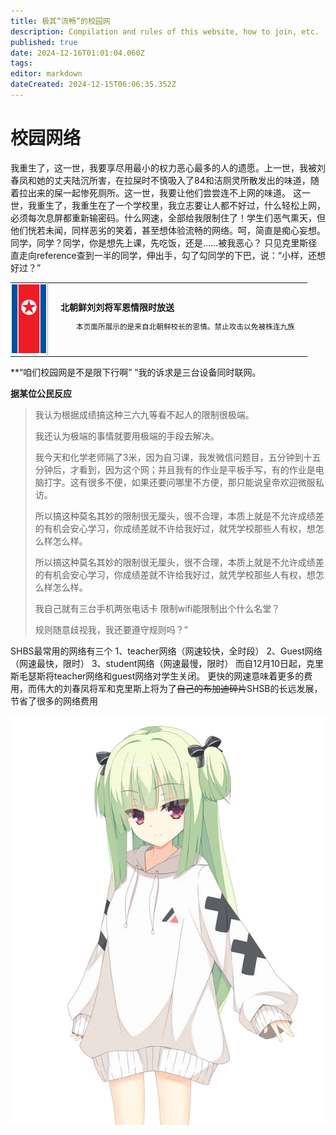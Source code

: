 ```yaml
---
title: 极其“流畅”的校园网
description: Compilation and rules of this website, how to join, etc.
published: true
date: 2024-12-16T01:01:04.060Z
tags: 
editor: markdown
dateCreated: 2024-12-15T06:06:35.352Z
---
```


# 校园网络
我重生了，这一世，我要享尽用最小的权力恶心最多的人的遗愿。上一世，我被刘春凤和她的丈夫陆沉所害，在拉屎时不慎吸入了84和洁厕灵所散发出的味道，随着拉出来的屎一起惨死厕所。这一世，我要让他们尝尝连不上网的味道。
这一世，我重生了，我重生在了一个学校里，我立志要让人都不好过，什么轻松上网，必须每次息屏都重新输密码。什么网速，全部给我限制住了！学生们恶气熏天，但他们恍若未闻，同样恶劣的笑着，甚至想体验流畅的网络。呵，简直是痴心妄想。
同学，同学？同学，你是想先上课，先吃饭，还是……被我恶心？
只见克里斯径直走向reference查到一半的同学，伸出手，勾了勾同学的下巴，说：“小样，还想好过？”
<table class="custom-table">
  <tr>
    <td style="width: 55px; padding: 2px; text-align: center; border-right:1px solid #AAA;">
      <img src="/nkflag.png" alt="nkflag.png" />
    </td>
    <td style="padding: 5px 20px;">
      <b>北朝鲜刘刘将军恩情限时放送</b>
      <div style="font-size: smaller; margin: 2px 0px 2px 25px;">
        <p>本页面所展示的是来自北朝鲜校长的恩情。禁止攻击以免被株连九族
        </p>
      </div>
    </td>
  </tr>
</table>

**“咱们校园网是不是限下行啊”
“我的诉求是三台设备同时联网。

**据某位公民反应**

> 我认为根据成绩搞这种三六九等看不起人的限制很极端。
> 
> 我还认为极端的事情就要用极端的手段去解决。
> 
> 我今天和化学老师隔了3米，因为自习课，我发微信问题目，五分钟到十五分钟后，才看到，因为这个网；并且我有的作业是平板手写，有的作业是电脑打字。这有很多不便，如果还要问哪里不方便，那只能说皇帝欢迎微服私访。
> 
> 所以搞这种莫名其妙的限制很无厘头，很不合理，本质上就是不允许成绩差的有机会安心学习，你成绩差就不许给我好过，就凭学校那些人有权，想怎么样怎么样。
> 
> 所以搞这种莫名其妙的限制很无厘头，很不合理，本质上就是不允许成绩差的有机会安心学习，你成绩差就不许给我好过，就凭学校那些人有权，想怎么样怎么样。
> 
> 我自己就有三台手机两张电话卡
> 限制wifi能限制出个什么名堂？
> 
> 规则随意歧视我，我还要遵守规则吗？”

SHBS最常用的网络有三个
1、teacher网络（网速较快，全时段）
2、Guest网络（网速最快，限时）
3、student网络（网速最慢，限时）
而自12月10日起，克里斯毛瑟斯将teacher网络和guest网络对学生关闭。
更快的网速意味着更多的费用，而伟大的刘春凤将军和克里斯上将为了~~自己的布加迪碎片~~SHSB的长远发展，节省了很多的网络费用

![yuzi1.png](/yuzi1.png)

